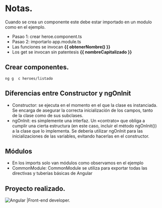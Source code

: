# Notas.

Cuando se crea un componente este debe estar importado en un modulo como en el ejemplo.
- Pasao 1: crear heroe.component.ts
- Pasao 2: importarlo app.module.ts
- Las funciones se invocan __{{ obtenerNombre() }}__
- Los get se invocan sin patentesis __{{ nombreCapitalizado }}__

## Crear componentes.
``` ng g  c heroes/listado ```

## Diferencias entre Constructor y ngOnInit
- Constructor: se ejecuta en el momento en el que la clase es instanciada. Se encarga de asegurar la correcta inicialización de los campos, tanto de la clase como de sus subclases.
- ngOnInit: es simplemente una interfaz. Un «contrato» que obliga a cumplir una cierta estructura (en este caso, incluir el método ngOnInit()) a la clase que lo implementa. Se debería utilizar ngOnInit para las inicializaciones de las variables, evitando hacerlas en el constructor.
## Módulos
- En los imports solo van módulos como observamos en el ejemplo
- CommonModule: CommonModule se utiliza para exportar todas las directivas y tuberías básicas de Angular

## Proyecto realizado.
<img src="img/angular.png" alt="Angular |Front-end developer.">

